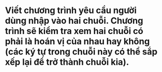 # Viết chương trình yêu cầu người dùng nhập vào hai chuỗi. Chương trình sẽ kiểm tra xem hai chuỗi có phải là hoán vị của nhau hay không (các ký tự trong chuỗi này có thể sắp xếp lại để trở thành chuỗi kia).